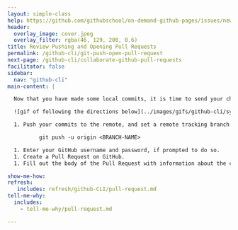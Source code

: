 ```yaml
---
layout: simple-class
help: https://github.com/githubschool/on-demand-github-pages/issues/new?title=I%20need%20help&body=Describe%20what%20you%20need%20help%20with%20here.
header:
  overlay_image: cover.jpeg
  overlay_filter: rgba(46, 129, 200, 0.6)
title: Review Pushing and Opening Pull Requests
permalink: /github-cli/git-push-open-pull-request
next-page: /github-cli/collaborate-github-pull-requests
facilitator: false
sidebar:
  nav: "github-cli"
main-content: |

  Now that you have made some local commits, it is time to send your changes to the remote copy of your repository on GitHub.com and create a Pull Request.

  ![gif of following the directions below](../images/gifs/github-cli/sync-changes.gif)

  1. Push your commits to the remote, and set a remote tracking branch:

          git push -u origin <BRANCH-NAME>

  1. Enter your GitHub username and password, if prompted to do so.
  1. Create a Pull Request on GitHub.
  1. Fill out the body of the Pull Request with information about the changes you're introducing.

show-me-how:
refresh:
   includes: refresh/github-CLI/pull-request.md
tell-me-why:
  includes:
    - tell-me-why/pull-request.md

---
```

